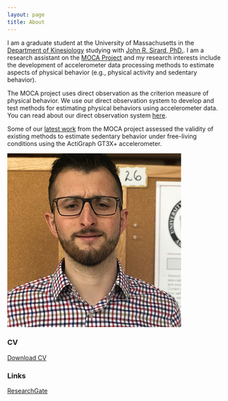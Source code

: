```yaml
---
layout: page
title: About
---
```

I am a graduate student at the University of Massachusetts in the [Department of Kinesiology](https://www.umass.edu/sphhs/kinesiology) studying with [John R. Sirard, PhD.](https://www.umass.edu/sphhs/person/faculty/john-r-sirard). I am a research assistant on the [MOCA Project](https://blogs.umass.edu/pahl/research/moca/) and my research interests include the development of accelerometer data processing methods to estimate aspects of physical behavior (e.g., physical activity and sedentary behavior). 

The MOCA project uses direct observation as the criterion measure of physical behavior. We use our direct observation system to develop and test methods for estimating physical behaviors using accelerometer data. You can read about our direct observation system [here](https://journals.humankinetics.com/view/journals/jmpb/aop/article-10.1123-jmpb.2019-0015/article-10.1123-jmpb.2019-0015.xml).

Some of our [latest work](https://pubmed.ncbi.nlm.nih.gov/31343523-estimating-sedentary-time-from-a-hip-and-wrist-worn-accelerometer/?from_term=marcotte+medicine+and+science+in+sport+and+exercise&from_pos=1) from the MOCA project assessed the validity of existing methods to estimate sedentary behavior under free-living conditions using the ActiGraph GT3X+ accelerometer.

![Pic](Funny_pic_sized.jpg)

### CV
[Download CV](PersonalWebpage/PetrucciJr_CV_11_10_23.pdf) 

### Links
[ResearchGate](https://www.researchgate.net/profile/Greg_Petrucci_Jr)

<!-- 
Write your comments here ### Random thoughts that I might add to this webpage, 10-24-23
#1 LinkedIn profile
#2 Orcid profile
#3 Google scholar page
#4 Personal email
#5 NEACSM page
#6 ISMPB newletter profile written on me
#7 Instagram profile?
#8 Amazon wishlist? hohoh
-->

